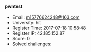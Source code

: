 #### pwntest  

* Email: m15776624248@163.com  
* University: hit  
* Register Time: 2017-07-18 10:58:48  
* Register IP: 42.185.152.87  
* Score: 0  
* Solved challenges: 
